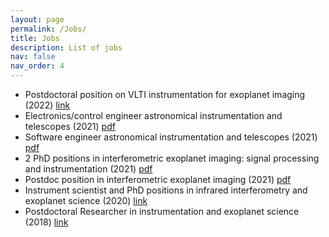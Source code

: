 ```yaml
---
layout: page
permalink: /Jobs/
title: Jobs
description: List of jobs
nav: false
nav_order: 4
---
```


<div>	
    <ul>
        <li> Postdoctoral position on VLTI instrumentation for exoplanet imaging (2022) <a target="_blank" href="https://jobregister.aas.org/ad/a5a1a46a"> link </a> </li>	
        <li> Electronics/control engineer astronomical instrumentation and telescopes (2021) <a target="_blank" href="assets/doc/engineer1.pdf"> pdf </a> </li>
        <li> Software engineer astronomical instrumentation and telescopes (2021) <a target="_blank" href="assets/doc/engineer1.pdf"> pdf </a> </li>
        <li> 2 PhD positions in interferometric exoplanet imaging: signal processing and instrumentation (2021) <a target="_blank" href="assets/doc/2021_phds.pdf"> pdf </a> </li>
        <li> Postdoc position in interferometric exoplanet imaging (2021) <a target="_blank" href="assets/doc/postdoc_2021.pdf"> pdf </a> </li>
        <li> Instrument scientist and PhD positions in infrared interferometry and exoplanet science (2020) <a target="_blank" href="https://jobregister.aas.org/ad/d3b567ea"> link </a> </li>
        <li> Postdoctoral Researcher in instrumentation and exoplanet science (2018) <a target="_blank" href="https://jobregister.aas.org/ad/9cd27c2d"> link </a> </li>                        
    </ul>
</div>
